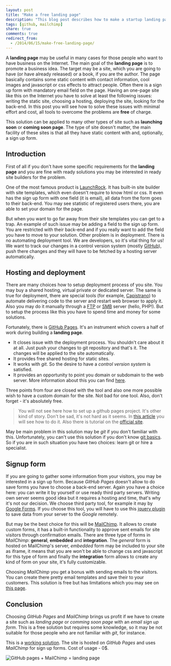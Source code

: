 ```yaml
---
layout: post
title: "Make a free landing page"
description: "This blog post describes how to make a startup landing page with minimum effort. All described tools to make the landing page are free. And as a special bonus you will see how to add a sign up form to the landing page to collect visitors' emails."
tags: [github, mailchimp]
share: true
comments: true
redirect_from:
  - /2014/06/15/make-free-landing-page/
---
```



A **landing page** may be useful in many cases for those people who want to have business on the Internet. The main goal of the **landing page** is to promote a business idea. The target may be a site, which you are going to have (or have already released) or a book, if you are the author. The page basically contains some static content with contact information, cool images and javascript or css effects to attract people. Often there is a sign up form with mandatory email field on the page. Having an one-page site like this on the Internet you have to solve at least the following issues: writing the static site, choosing a hosting, deploying the site, looking for the back-end. In this post you will see how to solve these issues with minimal effort and cost, all tools to overcome the problems are **free** of charge.

This solution can be applied to many other types of site such as **launching soon** or **coming soon page**. The type of site doesn't matter, the main facility of these sites is that all they have static content with and, optionally, a sign up form.

## Introduction

First of all if you don't have some specific requirements for the **landing page** and you are fine with ready solutions you may be interested in ready site builders for the problem.

One of the most famous product is [LaunchRock](http://launchrock.co). It has built-in site builder with site templates, which even doesn't require to know html or css. It even has the sign up form with one field (it is email), all data from the form goes to their back-end. You may see statistic of registered users there, you are able to set your domain for the page.

But when you want to go far away from their site templates you can get to a trap. An example of such issue may be adding a field to the sign up form. You are restricted with their back-end and if you really want to add the field you have to move to your solution. Other problem is in deployment. There is no automating deployment tool. We are developers, so it's vital thing for us! We want to track our changes in a control version system (mostly [GitHub](https://github.com/)), push there changes and they will have to be fetched by a hosting server automatically.

## Hosting and deployment

There are many choices how to setup deployment process of you site. You may buy a shared hosting, virtual private or dedicated server. The same is true for deployment, there are special tools (for example, [Capistrano](https://github.com/capistrano/capistrano)) to automate delivering code to the server and restart web browser to apply it. Also you may do it manually through a [FTP](http://ru.wikipedia.org/wiki/FTP) or [SMB](http://en.wikipedia.org/wiki/Server_Message_Block) server (hello, PHP!). But to setup the process like this you have to spend time and money for some solutions.

Fortunately, there is [GitHub Pages](https://pages.github.com). It's an instrument which covers a half of work during building a **landing page**.

* It closes issue with the deployment process. You shouldn't care about it at all. Just push your changes to git repository and that's it. The changes will be applied to the site automatically.
* It provides free shared hosting for static sites.
* It works with *git*. So the desire to have a *control version system* is satisfied.
* It provides an opportunity to point you domain or subdomain to the web server. More information about this you can find [here](https://help.github.com/articles/setting-up-a-custom-domain-with-github-pages).

Three points from four are closed with the tool and also one more possible wish to have a custom domain for the site. Not bad for one tool. Also, don't forget - it's absolutely free.

> You will not see here how to set up a github pages project. It's other kind of story. Don't be sad, it's not hard as it seems. In [this article](/jekyll-feature-blog-engine/) you will see how to do it. Also there is tutorial on the [official site](https://pages.github.com/).

May be main problem in this solution may be *git* if you don't familiar with this. Unfortunately, you can't use this solution if you don't know [git basics](http://git-scm.com/book). So if you are in such situation you have two choices: learn git or hire a specialist.

## Signup form

If you are going to gather some information from your visitors, you may be interested in a sign up form. Because *GitHub Pages* doesn't allow to do save forms you have to choose a back-end server. Again you have a choice here: you can write it by yourself or use ready third party servers. Writing own server seems good idea but it requires a hosting and time, that's why it's not our decision. We choose third party tool, for example it may by [Google Forms](http://www.google.com/google-d-s/createforms.html). If you choose this tool, you will have to use this [jquery plugin](https://github.com/kctess5/jqGoogleForms) to save data from your server to the *Google* remotely.

But may be the best choice for this will be [MailChimp](http://mailchimp.com). It allows to create custom forms, it has a built-in functionality to approve sent emails for site visitors through confirmation emails. There are three type of forms in *MailChimp*: **general**, **embedded** and **integration**. The *general* form is hosted on MailChimp's server, *embedded* form may be included to your site as iframe, it means that you are won't be able to change css and javascript for this type of form and finally the **integration** form allows to create any kind of form on your site, it's fully customizable.

Choosing *MailChimp* you get a bonus with sending emails to the visitors. You can create there pretty email templates and save their to your customers. This solution is free but has limitations which you may see on [this page](http://mailchimp.com/pricing).


## Conclusion

Choosing *GitHub Pages* and *MailChimp* brings us profit if we have to create a site such as *landing page* or *comming soon page* with an *email sign up form*. This is a free solution but requires some knowledge, so it may be not suitable for those people who are not familiar with *git*, for instance.

This is a [working solution](http://introduction.mezuka.com/). The site is hosted on *GitHub Pages* and uses *MailChimp* for sign up forms. Cost of usage - 0$.

![GitHub pages + MailChimp = landing page](/images/gh_mailchimp.jpg)
